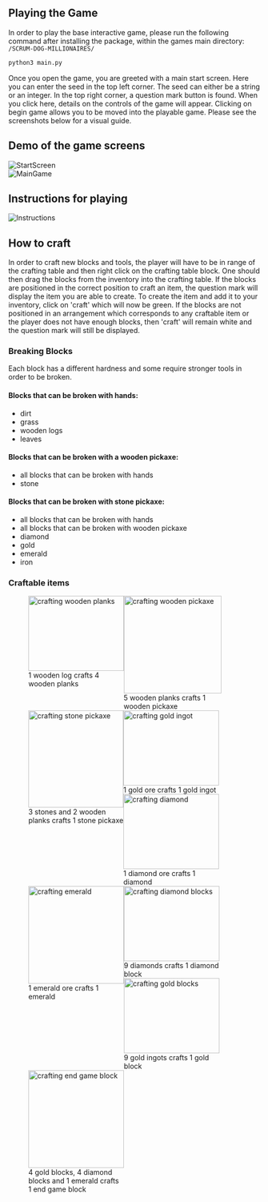 ## Playing the Game
In order to play the base interactive game, please run the following command after installing the package, within the games main directory: `/SCRUM-DOG-MILLIONAIRES/`

```py
python3 main.py 
```
Once you open the game, you are greeted with a main start screen. 
Here you can enter the seed in the top left corner. The seed can either be a string or an integer. 
In the top right corner, a question mark button is found. When you click here, details on the controls of the game will appear. 
Clicking on begin game allows you to be moved into the playable game.
Please see the screenshots below for a visual guide. 

## Demo of the game screens
![StartScreen](/assets/StartScreen.png "Start Screen")  
![MainGame](/assets/PlayGame.png "Playing the game")

## Instructions for playing
![Instructions](/assets/GameInfo2.png "Playing the game")

## How to craft
In order to craft new blocks and tools, the player will have to be in range of the crafting table and then right click on the crafting table block. One should then drag the blocks from the inventory into the crafting table. If the blocks are positioned in the correct position to craft an item, the question mark will display the item you are able to create. To create the item and add it to your inventory, click on 'craft' which will now be green.
If the blocks are not positioned in an arrangement which corresponds to any craftable item or the player does not have enough blocks, then 'craft' will remain white and the question mark will still be displayed.

### Breaking Blocks
Each block has a different hardness and some require stronger tools in order to be broken. 

#### Blocks that can be broken with hands:
- dirt
- grass
- wooden logs
- leaves

#### Blocks that can be broken with a wooden pickaxe:
- all blocks that can be broken with hands
- stone

#### Blocks that can be broken with stone pickaxe:
- all blocks that can be broken with hands
- all blocks that can be broken with wooden pickaxe
- diamond
- gold
- emerald
- iron
 
### Craftable items
<figure>
    <div style="float:left" >
      <img src="/assets/1.png" title="crafting wooden planks" width="190.5" height="150">
      <figcaption style="word-wrap: break-word; inline-size: 190px; " >1 wooden log crafts 4 wooden planks</figcaption>
    </div>
    <space>
    <div style="float:left" >
        <img src="/assets/2.png" title="crafting wooden pickaxe" width="195" height="195">
        <figcaption style="word-wrap: break-word; inline-size: 190px; ">5 wooden planks crafts 1 wooden pickaxe</figcaption>
    </div>
    <space>
    <div style="float:left" >
       <img src="/assets/3.png" title= "crafting stone pickaxe" width="189.5" height="194">
       <figcaption style="word-wrap: break-word; inline-size: 190px; ">3 stones and 2 wooden planks crafts 1 stone pickaxe</figcaption>
    </div>
</figure>

<figure>
    <div style="float:left" >
      <img src="/assets/4.png" title="crafting gold ingot" width="191" height="150">
      <figcaption style="word-wrap: break-word; inline-size: 190px; " >1 gold ore crafts 1 gold ingot</figcaption>
    </div>
    <space>
    <div style="float:left" >
        <img src="/assets/5.png" title="crafting diamond" width="191" height="150">
        <figcaption style="word-wrap: break-word; inline-size: 190px; ">1 diamond ore crafts 1 diamond</figcaption>
    </div>
    <space>
    <div style="float:left" >
       <img src="/assets/6.png" title= "crafting emerald" width="191" height="195">
       <figcaption style="word-wrap: break-word; inline-size: 190px; ">1 emerald ore crafts 1 emerald</figcaption>
    </div>
</figure>

<figure>
    <div style="float:left" >
      <img src="/assets/8.png" title="crafting diamond blocks" width="191" height="150">
      <figcaption style="word-wrap: break-word; inline-size: 190px; " >9 diamonds crafts 1 diamond block</figcaption>
    </div>
    <space>
    <div style="float:left" >
        <img src="/assets/9.png" title="crafting gold blocks" width="191" height="150">
        <figcaption style="word-wrap: break-word; inline-size: 190px; ">9 gold ingots crafts 1 gold block</figcaption>
    </div>
    <space>
    <div style="float:left" >
       <img src="/assets/10.png" title= "crafting end game block" width="191" height="195">
       <figcaption style="word-wrap: break-word; inline-size: 190px; ">4 gold blocks, 4 diamond blocks and 1 emerald crafts 1 end game block</figcaption>
    </div>
</figure>